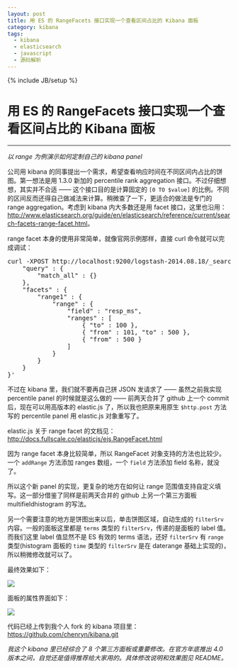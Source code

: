 ```yaml
---
layout: post
title: 用 ES 的 RangeFacets 接口实现一个查看区间占比的 Kibana 面板
category: kibana
tags:
  - kibana
  - elasticsearch
  - javascript
  - 源码解析
---
```

{% include JB/setup %}
# 用 ES 的 RangeFacets 接口实现一个查看区间占比的 Kibana 面板
---
*以 range 为例演示如何定制自己的 kibana panel*

公司用 kibana 的同事提出一个需求，希望查看响应时间在不同区间内占比的饼图。第一想法是用 1.3.0 新加的 percentile rank aggregation 接口。不过仔细想想，其实并不合适 —— 这个接口目的是计算固定的 `[0 TO $value]` 的比例。不同的区间反而还得自己做减法来计算。稍微查了一下，更适合的做法是专门的 range aggregation。考虑到 kibana 内大多数还是用 facet 接口，这里也沿用：<http://www.elasticsearch.org/guide/en/elasticsearch/reference/current/search-facets-range-facet.html>。

range facet 本身的使用非常简单，就像官网示例那样，直接 curl 命令就可以完成调试：

<pre class="prettyprint linenums">
curl -XPOST http://localhost:9200/logstash-2014.08.18/_search?pretty=1 -d '{
    "query" : {
        "match_all" : {}
    },
    "facets" : {
        "range1" : {
            "range" : {
                "field" : "resp_ms",
                "ranges" : [
                    { "to" : 100 },
                    { "from" : 101, "to" : 500 },
                    { "from" : 500 }
                ]
            }
        }
    }
}'
</pre>

不过在 kibana 里，我们就不要再自己拼 JSON 发请求了 —— 虽然之前我实现 percentile panel 的时候就是这么做的 —— 前两天合并了 github 上一个 commit 后，现在可以用高版本的 elastic.js 了，所以我也把原来用原生 `$http.post` 方法写的 percentile panel 用 elastic.js 对象重写了。

elastic.js 关于 range facet 的文档见：<http://docs.fullscale.co/elasticjs/ejs.RangeFacet.html>

因为 range facet 本身比较简单，所以 RangeFacet 对象支持的方法也比较少。一个 `addRange` 方法添加 ranges 数组，一个 `field` 方法添加 field 名称，就没了。

所以这个新 panel 的实现，更复杂的地方在如何让 range 范围值支持自定义填写。这一部分借鉴了同样是前两天合并的 github 上另一个第三方面板 multifieldhistogram 的写法。

另一个需要注意的地方是饼图出来以后，单击饼图区域，自动生成的 `filterSrv` 内容。一般的面板这里都是 `terms` 类型的 `filterSrv`，传递的是面板的 label 值。而我们这里 label 值显然不是 ES 有效的 terms 语法，还好 `filterSrv` 有 `range` 类型(histogram 面板的 `time` 类型的 `filterSrv` 是在 daterange 基础上实现的)，所以稍微修改就可以了。

最终效果如下：

![](https://github.com/chenryn/kibana/raw/master/src/img/chenryn_img/range-panel.jpg)

面板的属性界面如下：

![](https://github.com/chenryn/kibana/raw/master/src/img/chenryn_img/range-setting.jpg)

代码已经上传到我个人 fork 的 kibana 项目里：<https://github.com/chenryn/kibana.git>

*我这个 kibana 里已经综合了 8 个第三方面板或重要修改。在官方年底推出 4.0 版本之间，自觉还是值得推荐给大家用的。具体修改说明和效果图见 README。*
